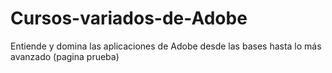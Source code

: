 # Cursos-variados-de-Adobe
Entiende y domina las aplicaciones de Adobe desde las bases hasta lo más avanzado (pagina prueba)
